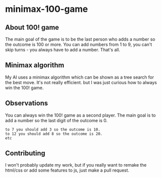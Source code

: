 # minimax-100-game

## About 100! game
The main goal of the game is to be the last person who adds a number so the outcome is 100 or more. You can add numbers from 1 to 9, you can't skip turns - you always have to add a number. That's all.

## Minimax algorithm
My AI uses a minimax algorithm which can be shown as a tree search for the best move. It's not really efficient. but I was just curious how to always win the 100! game.

## Observations
You can always win the 100! game as a second player. The main goal is to add a number so the last digit of the outcome is 0.
```
to 7 you should add 3 so the outcome is 10.
to 12 you should add 8 so the outcome is 20.
etc
```
## Contributing
I won't probably update my work, but if you really want to remake the html/css or add some features to js, just make a pull request.
